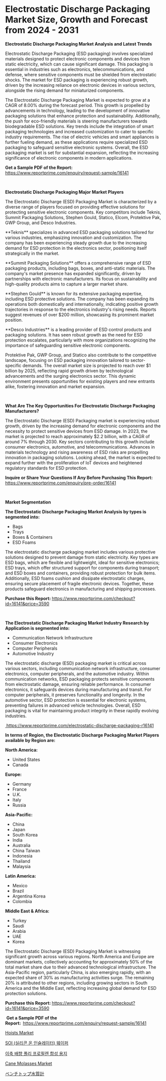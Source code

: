 <p><h1>Electrostatic Discharge Packaging Market Size, Growth and Forecast from 2024 - 2031</h1></p><p><strong>Electrostatic Discharge Packaging Market Analysis and Latest Trends</strong></p>
<p><p>Electrostatic Discharge Packaging (ESD packaging) involves specialized materials designed to protect electronic components and devices from static electricity, which can cause significant damage. This packaging is essential in industries such as electronics, telecommunications, and defense, where sensitive components must be shielded from electrostatic shocks. The market for ESD packaging is experiencing robust growth, driven by the increasing reliance on electronic devices in various sectors, alongside the rising demand for miniaturized components.</p><p>The Electrostatic Discharge Packaging Market is expected to grow at a CAGR of 8.00% during the forecast period. This growth is propelled by advancements in technology, leading to the development of innovative packaging solutions that enhance protection and sustainability. Additionally, the push for eco-friendly materials is steering manufacturers towards biodegradable ESD solutions. Key trends include the integration of smart packaging technologies and increased customization to cater to specific industry requirements. The rise of electric vehicles and smart appliances is further fueling demand, as these applications require specialized ESD packaging to safeguard sensitive electronic systems. Overall, the ESD packaging market is set for substantial expansion, reflecting the increasing significance of electronic components in modern applications.</p></p>
<p><strong>Get a Sample PDF of the Report:&nbsp;</strong> <a href="https://www.reportprime.com/enquiry/request-sample/16141">https://www.reportprime.com/enquiry/request-sample/16141</a></p>
<p>&nbsp;</p>
<p><strong>Electrostatic Discharge Packaging Major Market Players</strong></p>
<p><p>The Electrostatic Discharge (ESD) Packaging Market is characterized by a diverse range of players focused on providing effective solutions for protecting sensitive electronic components. Key competitors include Teknis, Summit Packaging Solutions, Stephen Gould, Statico, Elcom, Protektive Pak, GWP Group, and Desco Industries.</p><p>**Teknis** specializes in advanced ESD packaging solutions tailored for various industries, emphasizing innovation and customization. The company has been experiencing steady growth due to the increasing demand for ESD protection in the electronics sector, positioning itself strategically in the market.</p><p>**Summit Packaging Solutions** offers a comprehensive range of ESD packaging products, including bags, boxes, and anti-static materials. The company's market presence has expanded significantly, driven by partnerships with electronic manufacturers. Its focus on sustainability and high-quality products aims to capture a larger market share.</p><p>**Stephen Gould** is known for its extensive packaging expertise, including ESD protective solutions. The company has been expanding its operations both domestically and internationally, indicating positive growth trajectories in response to the electronics industry's rising needs. Reports suggest revenues of over $200 million, showcasing its prominent market position.</p><p>**Desco Industries** is a leading provider of ESD control products and packaging solutions. It has seen robust growth as the need for ESD protection escalates, particularly with more organizations recognizing the importance of safeguarding sensitive electronic components.</p><p>Protektive Pak, GWP Group, and Statico also contribute to the competitive landscape, focusing on ESD packaging innovation tailored to sector-specific demands. The overall market size is projected to reach over $1 billion by 2025, reflecting rapid growth driven by technological advancements and the surging electronics sector. This dynamic environment presents opportunities for existing players and new entrants alike, fostering innovation and market expansion.</p></p>
<p>&nbsp;</p>
<p><strong>What Are The Key Opportunities For Electrostatic Discharge Packaging Manufacturers?</strong></p>
<p><p>The Electrostatic Discharge (ESD) Packaging market is experiencing robust growth, driven by the increasing demand for electronic components and the necessity to protect sensitive devices from ESD damage. In 2023, the market is projected to reach approximately $2.2 billion, with a CAGR of around 7% through 2030. Key sectors contributing to this growth include consumer electronics, automotive, and telecommunications. Advances in materials technology and rising awareness of ESD risks are propelling innovation in packaging solutions. Looking ahead, the market is expected to expand further with the proliferation of IoT devices and heightened regulatory standards for ESD protection.</p></p>
<p><strong>Inquire or Share Your Questions If Any Before Purchasing This Report:</strong> <a href="https://www.reportprime.com/enquiry/pre-order/16141">https://www.reportprime.com/enquiry/pre-order/16141</a></p>
<p>&nbsp;</p>
<p><strong>Market Segmentation</strong></p>
<p><strong>The Electrostatic Discharge Packaging Market Analysis by types is segmented into:</strong></p>
<p><ul><li>Bags</li><li>Trays</li><li>Boxes & Containers</li><li>ESD Foams</li></ul></p>
<p><p>The electrostatic discharge packaging market includes various protective solutions designed to prevent damage from static electricity. Key types are ESD bags, which are flexible and lightweight, ideal for sensitive electronics; ESD trays, which offer structured support for components during transport; and ESD boxes and containers, providing robust protection for bulk items. Additionally, ESD foams cushion and dissipate electrostatic charges, ensuring secure placement of fragile electronic devices. Together, these products safeguard electronics in manufacturing and shipping processes.</p></p>
<p><strong>Purchase this Report:&nbsp;</strong><a href="https://www.reportprime.com/checkout?id=16141&price=3590">https://www.reportprime.com/checkout?id=16141&price=3590</a></p>
<p>&nbsp;</p>
<p><strong>The Electrostatic Discharge Packaging Market Industry Research by Application is segmented into:</strong></p>
<p><ul><li>Communication Network Infrastructure</li><li>Consumer Electronics</li><li>Computer Peripherals</li><li>Automotive Industry</li></ul></p>
<p><p>The electrostatic discharge (ESD) packaging market is critical across various sectors, including communication network infrastructure, consumer electronics, computer peripherals, and the automotive industry. Within communication networks, ESD packaging protects sensitive components from electrostatic damage, ensuring reliable performance. In consumer electronics, it safeguards devices during manufacturing and transit. For computer peripherals, it preserves functionality and longevity. In the automotive sector, ESD protection is essential for electronic systems, preventing failures in advanced vehicle technologies. Overall, ESD packaging is vital for maintaining product integrity in these rapidly evolving industries.</p></p>
<p><a href="https://www.reportprime.com/electrostatic-discharge-packaging-r16141">&nbsp;https://www.reportprime.com/electrostatic-discharge-packaging-r16141</a></p>
<p><strong>In terms of Region, the Electrostatic Discharge Packaging Market Players available by Region are:</strong></p>
<p>
    <p> <strong> North America: </strong>
        <ul>
            <li>United States</li>
            <li>Canada</li>
        </ul>
        </p> 
    <p> <strong> Europe: </strong>
        <ul>
            <li>Germany</li>
            <li>France</li>
            <li>U.K.</li>
            <li>Italy</li>
            <li>Russia</li>
        </ul>
        </p> 
    <p> <strong> Asia-Pacific: </strong>
        <ul>
            <li>China</li>
            <li>Japan</li>
            <li>South Korea</li>
            <li>India</li>
            <li>Australia</li>
            <li>China Taiwan</li>
            <li>Indonesia</li>
            <li>Thailand</li>
            <li>Malaysia</li>
        </ul>
        </p> 
    <p> <strong> Latin America: </strong>
        <ul>
            <li>Mexico</li>
            <li>Brazil</li>
            <li>Argentina Korea</li>
            <li>Colombia</li>
        </ul>
        </p> 
    <p> <strong> Middle East & Africa: </strong>
        <ul>
            <li>Turkey</li>
            <li>Saudi</li>
            <li>Arabia</li>
            <li>UAE</li>
            <li>Korea</li>
        </ul>
    </p>
    </p>
<p><p>The Electrostatic Discharge (ESD) Packaging Market is witnessing significant growth across various regions. North America and Europe are dominant markets, collectively accounting for approximately 50% of the total market share due to their advanced technological infrastructure. The Asia-Pacific region, particularly China, is also emerging rapidly, with an expected share of 30% as manufacturing activities surge. The remaining 20% is attributed to other regions, including growing sectors in South America and the Middle East, reflecting increasing global demand for ESD protection solutions.</p></p>
<p><strong>Purchase this Report: </strong><a href="https://www.reportprime.com/checkout?id=16141&price=3590">https://www.reportprime.com/checkout?id=16141&price=3590</a></p>
<p>&nbsp;<strong>Get a Sample PDF of the Report:&nbsp;&nbsp;</strong><a href="https://www.reportprime.com/enquiry/request-sample/16141">https://www.reportprime.com/enquiry/request-sample/16141</a></p>
<p><strong></strong></p>
<p><p><a href="https://www.linkedin.com/pulse/booming-hoists-market-sector-analysis-growth-projections-v09mf?trackingId=y7YHga2nSgq8Mpay1kvXWA%3D%3D">Hoists Market</a></p><p><a href="https://medium.com/@samiahussain82/%EA%B8%80%EB%A1%9C%EB%B2%8C-soi-%EC%8B%A4%EB%A6%AC%EC%BD%98-%EC%98%A8-%EC%9D%B8%EC%8A%90%EB%A0%88%EC%9D%B4%ED%84%B0-%EC%9B%A8%EC%9D%B4%ED%8D%BC-%EC%8B%9C%EC%9E%A5-%EC%8B%9C%EC%9E%A5-%EC%A0%90%EC%9C%A0%EC%9C%A8-%EC%8B%9C%EC%9E%A5-%ED%8A%B8%EB%A0%8C%EB%93%9C-%EB%B0%8F-%EB%AF%B8%EB%9E%98-%EC%84%B1%EC%9E%A5-%ED%83%90%EC%83%89-07c1860457c5">SOI (실리콘 온 인슐레이터) 웨이퍼</a></p><p><a href="https://medium.com/@samiahussain82/biaxial-oriented-polypropylene-synthetic-paper-market-%EC%9D%98-%EA%B8%80%EB%A1%9C%EB%B2%8C-%EC%8B%9C%EC%9E%A5-%EA%B0%9C%EC%9A%94%EB%8A%94-%EC%A0%84-%EC%84%B8%EA%B3%84-%EB%B0%8F-%EC%A3%BC%EC%9A%94-%EC%8B%9C%EC%9E%A5%EC%9D%98-%EC%82%B0%EC%97%85%EC%97%90-%EC%98%81%ED%96%A5%EC%9D%84-%EB%AF%B8%EC%B9%98%EB%8A%94-%EC%A3%BC%EC%9A%94-1e6804d3a245">이축 배향 폴리 프로필렌 합성 용지</a></p><p><a href="https://medium.com/@erinveum/cane-molasses-market-size-market-segmentation-market-trends-and-growth-analysis-forecast-till-ad3aff01f64a">Cane Molasses Market</a></p><p><a href="https://medium.com/@beaudamore/benchtop-water-quality-meters-market-%E3%81%AF-%E3%82%B3%E3%82%B9%E3%83%88%E7%AE%A1%E7%90%86%E3%81%A8%E5%8A%B9%E7%8E%87%E5%90%91%E4%B8%8A%E3%82%92%E5%84%AA%E5%85%88%E3%81%97%E3%81%BE%E3%81%99-%E3%81%95%E3%82%89%E3%81%AB-%E5%A0%B1%E5%91%8A%E6%9B%B8%E3%81%AF%E5%B8%82%E5%A0%B4%E3%81%AE%E9%9C%80%E8%A6%81%E9%9D%A2%E3%81%A8%E4%BE%9B%E7%B5%A6%E9%9D%A2%E3%81%AE%E4%B8%A1%E6%96%B9%E3%82%92%E3%82%AB%E3%83%90%E3%83%BC%E3%81%97%E3%81%A6%E3%81%84%E3%81%BE%E3%81%99-benchtop-8e4c6ff3704c">ベンチトップ水質計</a></p></p>